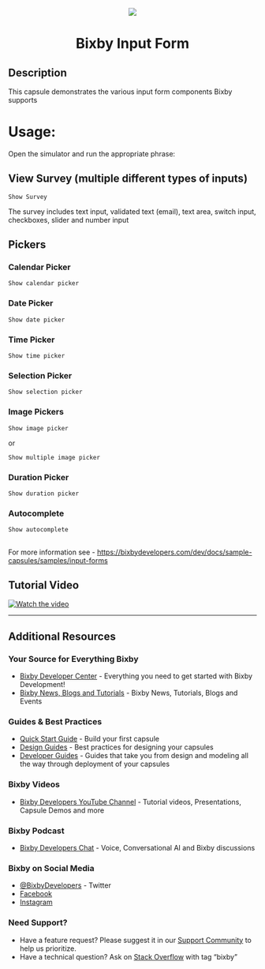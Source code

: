 <p align="Center">
  <img src="https://bixbydevelopers.com/dev/docs-assets/resources/dev-guide/bixby_logo_github-11221940070278028369.png">
  <br/>
  <h1 align="Center">Bixby Input Form</h1>
</p>

## Description

This capsule demonstrates the various input form components Bixby supports


# Usage:

Open the simulator and run the appropriate phrase:

## View Survey (multiple different types of inputs)

`Show Survey`

The survey includes text input, validated text (email), text area, switch input, checkboxes, slider and number input

## Pickers

### Calendar Picker

`Show calendar picker`

### Date Picker

`Show date picker`

### Time Picker

`Show time picker`

### Selection Picker

`Show selection picker`

### Image Pickers

```Show image picker```

or

`Show multiple image picker`

### Duration Picker

`Show duration picker`

### Autocomplete

`Show autocomplete`

##

For more information see - https://bixbydevelopers.com/dev/docs/sample-capsules/samples/input-forms

## Tutorial Video
[![Watch the video](http://i3.ytimg.com/vi/ez3AJKIZ49g/hqdefault.jpg)](https://youtu.be/ez3AJKIZ49g)

---

## Additional Resources

### Your Source for Everything Bixby
* [Bixby Developer Center](http://bixbydevelopers.com) - Everything you need to get started with Bixby Development!
* [Bixby News, Blogs and Tutorials](https://bixby.developer.samsung.com/) - Bixby News, Tutorials, Blogs and Events

### Guides & Best Practices
* [Quick Start Guide](https://bixbydevelopers.com/dev/docs/get-started/quick-start) - Build your first capsule
* [Design Guides](https://bixbydevelopers.com/dev/docs/dev-guide/design-guides) - Best practices for designing your capsules
* [Developer Guides](https://bixbydevelopers.com/dev/docs/dev-guide/developers) - Guides that take you from design and modeling all the way through deployment of your capsules

### Bixby Videos
* [Bixby Developers YouTube Channel](https://www.youtube.com/c/bixbydevelopers) - Tutorial videos, Presentations, Capsule Demos and more

### Bixby Podcast
* [Bixby Developers Chat](http://bixbydev.buzzsprout.com/) - Voice, Conversational AI and Bixby discussions 

### Bixby on Social Media
* [@BixbyDevelopers](https://twitter.com/bixbydevelopers) - Twitter
* [Facebook](https://facebook.com/BixbyDevelopers)
* [Instagram](https://www.instagram.com/bixbydevelopers/)

### Need Support?
* Have a feature request? Please suggest it in our [Support Community](https://support.bixbydevelopers.com/hc/en-us/community/topics/360000183273-Feature-Requests) to help us prioritize.
* Have a technical question? Ask on [Stack Overflow](https://stackoverflow.com/questions/tagged/bixby) with tag “bixby”
